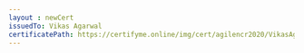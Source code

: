 ```yaml
--- 
layout : newCert 
issuedTo: Vikas Agarwal 
certificatePath: https://certifyme.online/img/cert/agilencr2020/VikasAgarwal_2374d.png
--- 
```

